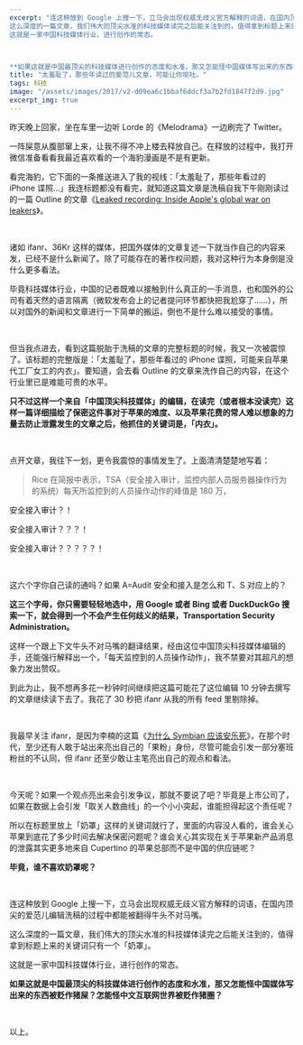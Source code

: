 ```yaml
---
excerpt: "连这种放到 Google 上搜一下，立马会出现权威无歧义官方解释的词语，在国内顶尖的爱范儿编辑洗稿的过程中都能被翻得牛头不对马嘴。<br>
这么深度的一篇文章，我们伟大的顶尖水准的科技媒体读完之后能关注到的，值得拿到标题上来的关键词只有一个「奶罩」。<br>
这就是一家中国科技媒体行业，进行创作的常态。



**如果这就是中国最顶尖的科技媒体进行创作的态度和水准，那又怎能怪中国媒体写出来的东西被贬作猪屎？怎能怪中文互联网世界被贬作猪圈？**"
title: "太羞耻了，那些年读过的爱范儿文章，可能让你呕吐。"
tags: 科技
image: "/assets/images/2017/v2-d09ea6c1bbaf6ddcf3a7b2fd1847f2d9.jpg"
excerpt_img: true
---
```


昨天晚上回家，坐在车里一边听 Lorde 的《Melodrama》一边刷完了 Twitter。  

一阵屎意从腹部窜上来，让我不得不冲上楼去释放自己。在释放的过程中，我打开微信准备看看我最近喜欢看的一个海豹漫画是不是有更新。  

看完海豹，它下面的一条推送进入了我的视线：「太羞耻了，那些年看过的 iPhone 谍照…」我连标题都没有看完，就知道这篇文章是洗稿自我下午刚刚读过的一篇 Outline 的文章《[Leaked recording: Inside Apple's global war on leakers](https://link.zhihu.com/?target=https%3A//theoutline.com/post/1766/leaked-recording-inside-apple-s-global-war-on-leakers)》。

<br>

诸如 ifanr、36Kr 这样的媒体，把国外媒体的文章复述一下就当作自己的内容来发，已经不是什么新闻了。除了可能存在的著作权问题，我对这种行为本身倒是没什么更多看法。  

毕竟科技媒体行业，中国的记者既难以接触到什么真正的一手消息，也和国外的公司有着天然的语言隔离（微软发布会上的记者提问环节都快把我尬穿了……），所以对国外的新闻和文章进行一下简单的搬运，倒也不是什么难以接受的事情。

<br>

但当我点进去，看到这篇脱胎于洗稿的文章的完整标题的时候，我又一次被震惊了。该标题的完整版是：「太羞耻了，那些年看过的 iPhone 谍照，可能来自苹果代工厂女工的内衣」。要知道，会去看 Outline 的文章来洗作自己的内容，在这个行业里已是难能可贵的水平。

**只不过这样一个来自「中国顶尖科技媒体」的编辑，在读完（或者根本没读完）这样一篇详细描绘了保密这件事对于苹果的难度、以及苹果花费的常人难以想象的力量去防止泄露发生的文章之后，他抓住的关键词是，「内衣」。**

<br>

点开文章，我往下一划，更令我震惊的事情发生了。上面清清楚楚地写着：

> Rice 在简报中表示，TSA（安全接入审计，监控内部人员服务器操作行为的系统）每天所监控到的人员操作动作的峰值是 180 万，

安全接入审计？！  

安全接入审计？？？！  

安全接入审计？？？？？！

<br>

这六个字你自己读的通吗？如果 A=Audit 安全和接入是怎么和 T、S 对应上的？  

**这三个字母，你只需要轻轻地选中，用 Google 或者 Bing 或者 DuckDuckGo 搜索一下，就会得到一个不会产生任何歧义的结果，Transportation Security Administration。**

这样一个跟上下文牛头不对马嘴的翻译结果，经由这位中国顶尖科技媒体编辑的手，还能强行解释出一个，「每天监控到的人员操作动作」，我不禁要对其超凡的想象力发出赞叹。

到此为止，我不想再多花一秒钟时间继续把这篇可能花了这位编辑 10 分钟去撰写的文章继续读下去了。我花了 30 秒把 ifanr 从我的所有 feed 里剔除掉。

<br>

我最早关注 ifanr，是因为李楠的这篇《[为什么 Symbian 应该安乐死](https://link.zhihu.com/?target=http%3A//www.ifanr.com/16151)》，在那个时代，至少还有人敢于站出来亮出自己的「果粉」身份，尽管可能会引发一部分塞班粉丝的不认同，但 ifanr 还至少敢让主笔亮出自己的观点和看法。

<br>

今天呢？如果一个观点亮出来会引发争议，那就不要说了吧？毕竟是上市公司了，如果在数据上会引发「取关人数曲线」的一个小小突起，谁能担得起这个责任呢？  

所以在标题里放上「奶罩」这样的关键词就行了，里面的内容没人看的，谁会关心苹果到底花了多少时间去解决保密问题呢？谁会关心其实现在关于苹果新产品消息的泄露其实更多地来自 Cupertino 的苹果总部而不是中国的供应链呢？  

**毕竟，谁不喜欢奶罩呢？**

<br>

连这种放到 Google 上搜一下，立马会出现权威无歧义官方解释的词语，在国内顶尖的爱范儿编辑洗稿的过程中都能被翻得牛头不对马嘴。  

这么深度的一篇文章，我们伟大的顶尖水准的科技媒体读完之后能关注到的，值得拿到标题上来的关键词只有一个「奶罩」。  

这就是一家中国科技媒体行业，进行创作的常态。

**如果这就是中国最顶尖的科技媒体进行创作的态度和水准，那又怎能怪中国媒体写出来的东西被贬作猪屎？怎能怪中文互联网世界被贬作猪圈？**

<br>

以上。
